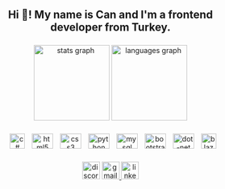 <h2 align="center">Hi 👋! My name is Can and I'm a frontend developer from Turkey.</h2>

###

<div align="center">
  <img src="https://github-readme-stats.vercel.app/api?username=Cannbayazit&hide_title=false&hide_rank=false&show_icons=true&include_all_commits=true&count_private=true&disable_animations=false&theme=dracula&locale=en&hide_border=false" height="150" alt="stats graph"  />
  <img src="https://github-readme-stats.vercel.app/api/top-langs?username=Cannbayazit&locale=en&hide_title=false&layout=compact&card_width=320&langs_count=5&theme=dracula&hide_border=false" height="150" alt="languages graph"  />
</div>

###

<div align="center" >
  <img style="margin-left:10px;" src="https://static-00.iconduck.com/assets.00/c-sharp-c-icon-456x512-9sej0lrz.png" height="30" width="30" alt="c# logo"  />
  <img style="margin-left:10px;" src="https://cdn.jsdelivr.net/gh/devicons/devicon/icons/html5/html5-original.svg" height="30" width="42" alt="html5 logo"  />
  <img style="margin-left:10px;" src="https://cdn.jsdelivr.net/gh/devicons/devicon/icons/css3/css3-original.svg" height="30" width="42" alt="css3 logo"  />
  <img style="margin-left:10px;" src="https://cdn.jsdelivr.net/gh/devicons/devicon/icons/python/python-original.svg" height="30" width="42" alt="python logo"  />
  <img style="margin-left:10px;" src="https://cdn.jsdelivr.net/gh/devicons/devicon/icons/mysql/mysql-original.svg" height="30" width="42" alt="mysql logo"  />
  <img style="margin-left:10px;" src="https://cdn.jsdelivr.net/gh/devicons/devicon/icons/bootstrap/bootstrap-original.svg" height="30" width="42" alt="bootstrap logo"  />
  <img style="margin-left:10px;" src="https://cdn.jsdelivr.net/gh/devicons/devicon/icons/dot-net/dot-net-original.svg" height="30" width="42" alt="dot-net logo"  />
  <img style="margin-left:10px;" src="https://upload.wikimedia.org/wikipedia/commons/thumb/d/d0/Blazor.png/800px-Blazor.png" height="30" width="30" alt="blazor logo"  />
  
  
   
</div>

###

<div align="center">
  <img src="https://img.shields.io/static/v1?message=Discord&logo=discord&label=Can#3027&color=7289DA&logoColor=white&labelColor=&style=for-the-badge" height="35" alt="discord logo"  />
  <a href="bayazitdogancan@gmail.com" target="_blank">
    <img src="https://img.shields.io/static/v1?message=Gmail&logo=gmail&label=&color=D14836&logoColor=white&labelColor=&style=for-the-badge" height="35" alt="gmail logo"  />
  </a>
  <img src="https://img.shields.io/static/v1?message=LinkedIn&logo=linkedin&label=Dogan Can Bayazıt&color=0077B5&logoColor=white&labelColor=&style=for-the-badge" height="35" alt="linkedin logo"  />
</div>

###

